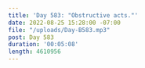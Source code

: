 ```yaml
---
title: 'Day 583: "Obstructive acts."'
date: 2022-08-25 15:28:00 -07:00
file: "/uploads/Day-B583.mp3"
post: Day 583
duration: '00:05:08'
length: 4610956
---
```


